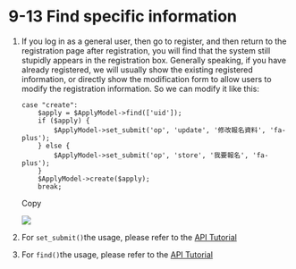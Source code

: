# 9-13 Find specific information

1. If you log in as a general user, then go to register, and then return to the registration page after registration, you will find that the system still stupidly appears in the registration box. Generally speaking, if you have already registered, we will usually show the existing registered information, or directly show the modification form to allow users to modify the registration information. So we can modify it like this:

   ```text
   case "create":
       $apply = $ApplyModel->find(['uid']);
       if ($apply) {
           $ApplyModel->set_submit('op', 'update', '修改報名資料', 'fa-plus');
       } else {
           $ApplyModel->set_submit('op', 'store', '我要報名', 'fa-plus');
       }
       $ApplyModel->create($apply);
       break;
   ```

   Copy

   ![](https://campus-xoops.tn.edu.tw/uploads/tad_book3/image/47/%E7%81%AB%E7%8B%90%E6%88%AA%E5%9B%BE_2020-06-02T14-06-49.653Z.png)

2. For `set_submit()`the usage, please refer to the [API Tutorial](https://xoops.gitbook.io/jill-lazy-framework-api/3.tadmoddata-class/3-4-form-component/3-4-5-set-submit-button-set_submit)
3. For `find()`the usage, please refer to the [API Tutorial](https://xoops.gitbook.io/jill-lazy-framework-api/3.tadmoddata-class/3-3-data-manipulation/3-3-1-get-a-single-item-of-data-find-usdwhere_item)

